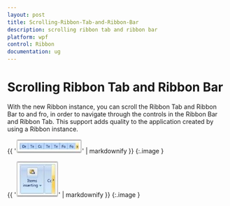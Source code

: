 ```yaml
---
layout: post
title: Scrolling-Ribbon-Tab-and-Ribbon-Bar
description: scrolling ribbon tab and ribbon bar
platform: wpf
control: Ribbon
documentation: ug
---
```


# Scrolling Ribbon Tab and Ribbon Bar

With the new Ribbon instance, you can scroll the Ribbon Tab and Ribbon Bar to and fro, in order to navigate through the controls in the Ribbon Bar and Ribbon Tab. This support adds quality to the application created by using a Ribbon instance.



{{ '![](Scrolling-Ribbon-Tab-and-Ribbon-Bar_images/Scrolling-Ribbon-Tab-and-Ribbon-Bar_img1.jpeg)' | markdownify }}
{:.image }




{{ '![](Scrolling-Ribbon-Tab-and-Ribbon-Bar_images/Scrolling-Ribbon-Tab-and-Ribbon-Bar_img2.jpeg)' | markdownify }}
{:.image }





